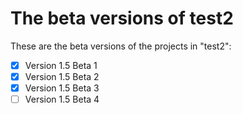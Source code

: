 # The beta versions of test2
These are the beta versions of the projects in "test2":
- [x] Version 1.5 Beta 1
- [x] Version 1.5 Beta 2
- [x] Version 1.5 Beta 3
- [ ] Version 1.5 Beta 4
